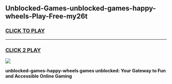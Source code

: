 
## Unblocked-Games-unblocked-games-happy-wheels-Play-Free-my26t
<h3>
<a href="https://premium76.site?title=unblocked-games-happy-wheels&ref=18A">CLICK TO PLAY</a></h3>
<hr>

<h3>
<a href="https://premium76.site?title=unblocked-games-happy-wheels&ref=18A">CLICK 2 PLAY</a>
  
</h3>

<a href="https://premium76.site?title=unblocked-games-happy-wheels&ref=18A"><img src="https://clearcache.store/games.png"></a>


**unblocked-games-happy-wheels games unblocked: Your Gateway to Fun and Accessible Online Gaming**
